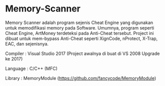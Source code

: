 # Memory-Scanner

Memory Scanner adalah program sejenis Cheat Engine yang digunakan untuk memodifikasi memory pada Software.
Umumnya, program seperti Cheat Engine, ArtMoney terdeteksi pada Anti-Cheat tersebut.
Project ini dibuat untuk mem-bypass Anti-Cheat seperti XignCode, nProtect, X-Trap, EAC, dan sejenisnya.

Compiler : Visual Studio 2017 (Project awalnya di buat di VS 2008 Upgrade ke 2017)

Language : C/C++ (MFC)

Library : MemoryModule (https://github.com/fancycode/MemoryModule)
